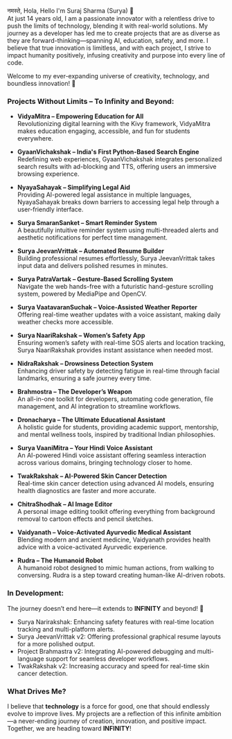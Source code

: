 नमस्ते, Hola, Hello I'm Suraj Sharma (Surya) 🚀  
At just 14 years old, I am a passionate innovator with a relentless drive to push the limits of technology, blending it with real-world solutions. My journey as a developer has led me to create projects that are as diverse as they are forward-thinking—spanning AI, education, safety, and more. I believe that true innovation is limitless, and with each project, I strive to impact humanity positively, infusing creativity and purpose into every line of code.

Welcome to my ever-expanding universe of creativity, technology, and boundless innovation! 🌌

### Projects Without Limits – To Infinity and Beyond:
- **VidyaMitra – Empowering Education for All**  
  Revolutionizing digital learning with the Kivy framework, VidyaMitra makes education engaging, accessible, and fun for students everywhere.

- **GyaanVichakshak – India's First Python-Based Search Engine**  
  Redefining web experiences, GyaanVichakshak integrates personalized search results with ad-blocking and TTS, offering users an immersive browsing experience.

- **NyayaSahayak – Simplifying Legal Aid**  
  Providing AI-powered legal assistance in multiple languages, NyayaSahayak breaks down barriers to accessing legal help through a user-friendly interface.

- **Surya SmaranSanket – Smart Reminder System**  
  A beautifully intuitive reminder system using multi-threaded alerts and aesthetic notifications for perfect time management.

- **Surya JeevanVrittak – Automated Resume Builder**  
  Building professional resumes effortlessly, Surya JeevanVrittak takes input data and delivers polished resumes in minutes.

- **Surya PatraVartak – Gesture-Based Scrolling System**  
  Navigate the web hands-free with a futuristic hand-gesture scrolling system, powered by MediaPipe and OpenCV.

- **Surya VaatavaranSuchak – Voice-Assisted Weather Reporter**  
  Offering real-time weather updates with a voice assistant, making daily weather checks more accessible.

- **Surya NaariRakshak – Women’s Safety App**  
  Ensuring women’s safety with real-time SOS alerts and location tracking, Surya NaariRakshak provides instant assistance when needed most.

- **NidraRakshak – Drowsiness Detection System**  
  Enhancing driver safety by detecting fatigue in real-time through facial landmarks, ensuring a safe journey every time.

- **Brahmostra – The Developer’s Weapon**  
  An all-in-one toolkit for developers, automating code generation, file management, and AI integration to streamline workflows.

- **Dronacharya – The Ultimate Educational Assistant**  
  A holistic guide for students, providing academic support, mentorship, and mental wellness tools, inspired by traditional Indian philosophies.

- **Surya VaaniMitra – Your Hindi Voice Assistant**  
  An AI-powered Hindi voice assistant offering seamless interaction across various domains, bringing technology closer to home.

- **TwakRakshak – AI-Powered Skin Cancer Detection**  
  Real-time skin cancer detection using advanced AI models, ensuring health diagnostics are faster and more accurate.

- **ChitraShodhak – AI Image Editor**  
  A personal image editing toolkit offering everything from background removal to cartoon effects and pencil sketches.

- **Vaidyanath – Voice-Activated Ayurvedic Medical Assistant**  
  Blending modern and ancient medicine, Vaidyanath provides health advice with a voice-activated Ayurvedic experience.

- **Rudra – The Humanoid Robot**  
  A humanoid robot designed to mimic human actions, from walking to conversing. Rudra is a step toward creating human-like AI-driven robots.

### In Development:  
The journey doesn’t end here—it extends to **INFINITY** and beyond! 🚀  
- Surya Narirakshak: Enhancing safety features with real-time location tracking and multi-platform alerts.  
- Surya JeevanVrittak v2: Offering professional graphical resume layouts for a more polished output.  
- Project Brahmastra v2: Integrating AI-powered debugging and multi-language support for seamless developer workflows.  
- TwakRakshak v2: Increasing accuracy and speed for real-time skin cancer detection.

### What Drives Me?  
I believe that **technology** is a force for good, one that should endlessly evolve to improve lives. My projects are a reflection of this infinite ambition—a never-ending journey of creation, innovation, and positive impact. Together, we are heading toward **INFINITY**!
